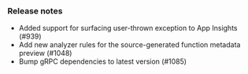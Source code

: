 ### Release notes
<!-- Please add your release notes in the following format:
- My change description (#PR/#issue)
-->

- Added support for surfacing user-thrown exception to App Insights (#939)
- Add new analyzer rules for the source-generated function metadata preview (#1048)
- Bump gRPC dependencies to latest version (#1085)
